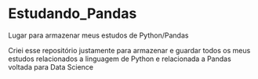 # Estudando_Pandas
Lugar para armazenar meus estudos de Python/Pandas 

Criei esse repositório justamente para armazenar e guardar todos os meus estudos relacionados a linguagem de Python e relacionada a Pandas voltada para Data Science
